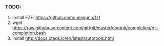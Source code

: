 
### TODO:

1. Install FZF: https://github.com/junegunn/fzf
2. wget https://raw.githubusercontent.com/git/git/master/contrib/completion/git-completion.bash
3. Install http://docs.ctags.io/en/latest/autotools.html
